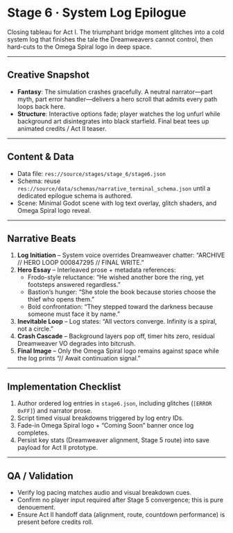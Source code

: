 # Stage 6 · System Log Epilogue

Closing tableau for Act I. The triumphant bridge moment glitches into a cold system log that finishes the tale the Dreamweavers cannot control, then hard-cuts to the Omega Spiral logo in deep space.

---

## Creative Snapshot

- **Fantasy**: The simulation crashes gracefully. A neutral narrator—part myth, part error handler—delivers a hero scroll that admits every path loops back here.
- **Structure**: Interactive options fade; player watches the log unfurl while background art disintegrates into black starfield. Final beat tees up animated credits / Act II teaser.

---

## Content & Data

- Data file: `res://source/stages/stage_6/stage6.json`
- Schema: reuse `res://source/data/schemas/narrative_terminal_schema.json` until a dedicated epilogue schema is authored.
- Scene: Minimal Godot scene with log text overlay, glitch shaders, and Omega Spiral logo reveal.

---

## Narrative Beats

1. **Log Initiation** – System voice overrides Dreamweaver chatter: “ARCHIVE // HERO LOOP 000847295 // FINAL WRITE.”
2. **Hero Essay** – Interleaved prose + metadata references:
   - Frodo-style reluctance: “He wished another bore the ring, yet footsteps answered regardless.”
   - Bastion’s hunger: “She stole the book because stories choose the thief who opens them.”
   - Bold confrontation: “They stepped toward the darkness because someone must face it by name.”
3. **Inevitable Loop** – Log states: “All vectors converge. Infinity is a spiral, not a circle.”
4. **Crash Cascade** – Background layers pop off, timer hits zero, residual Dreamweaver VO degrades into bitcrush.
5. **Final Image** – Only the Omega Spiral logo remains against space while the log prints “// Await continuation signal.”

---

## Implementation Checklist

1. Author ordered log entries in `stage6.json`, including glitches (`[ERROR 0xFF]`) and narrator prose.
2. Script timed visual breakdowns triggered by log entry IDs.
3. Fade-in Omega Spiral logo + “Coming Soon” banner once log completes.
4. Persist key stats (Dreamweaver alignment, Stage 5 route) into save payload for Act II prototype.

---

## QA / Validation

- Verify log pacing matches audio and visual breakdown cues.
- Confirm no player input required after Stage 5 convergence; this is pure denouement.
- Ensure Act II handoff data (alignment, route, countdown performance) is present before credits roll.
